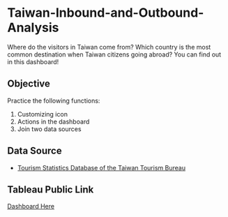 # Taiwan-Inbound-and-Outbound-Analysis
Where do the visitors in Taiwan come from? Which country is the most common destination when Taiwan citizens going abroad? You can find out in this dashboard!
## Objective
Practice the following functions:
1. Customizing icon 
2. Actions in the dashboard
3. Join two data sources
## Data Source
* [Tourism Statistics Database of the Taiwan Tourism Bureau](https://stat.taiwan.net.tw/statistics)
## Tableau Public Link
[Dashboard Here](https://public.tableau.com/app/profile/lenny.lin/viz/TaiwanInBoundOutboundAnalysis/1)
